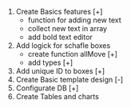 1. Create Basics features [+]
    - function for adding new text
    - collect new text in array
    - add bold text editor
2. Add logick for schafle boxes
    - create function allMove [+]
    - add types [+]
3. Add unique ID to boxes [+]
4. Create Basic template design [-]
5. Configurate DB [+]
6. Create Tables and charts